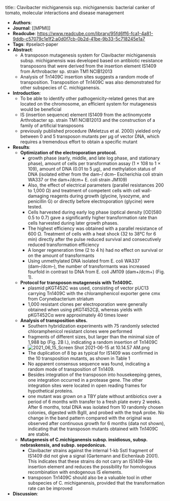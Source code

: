 title:: Clavibacter michiganensis ssp. michiganensis: bacterial canker of tomato, molecular interactions and disease management

- **Authors**:
- **Journal**: [[MPMI]]
- **Readcube**: https://www.readcube.com/library/95fd6ff6-fca1-4a81-9ddb-c57079c1e1f2:a0d0f7cb-0b2d-41be-9b33-5c718245e1a7
- **Tags**: #pselact-paper
- **Abstract**:
	- A transposon mutagenesis system for Clavibacter michiganensis subsp. michiganensis was developed based on antibiotic resistance transposons that were derived from the insertion element IS1409 from Arthrobacter sp. strain TM1 NCIB12013
	- Analysis of Tn1409C insertion sites suggests a random mode of transposition. Transposition of Tn1409C was also demonstrated for other subspecies of C. michiganensis.
- **Introduction**:
	- To be able to identify other pathogenicity-related genes that are located on the chromosome, an efficient system for mutagenesis would be beneficial
	- IS (insertion sequence) element IS1409 from the actinomycete Arthrobacter sp. strain TM1 NCIB12013 and the construction of a family of artificial transposons
	- previously published procedure (Meletzus et al. 2000) yielded only between 0 and 5 transposon mutants per µg of vector DNA, which requires a tremendous effort to obtain a specific mutant
- **Results**:
	- **Optimization of the electroporation protocol.**
		- growth phase (early, middle, and late log phase, and stationary phase), amount of cells per transformation assay (1 × 108 to 1 × 109), amount of DNA (0.01 to 5 µg), and methylation status of DNA (isolated either from the dam–/ dcm– Escherichia coli strain WA337 or the dam+/dcm+ E. coli strain JM109)
		- Also, the effect of electrical parameters (parallel resistances 200 to 1,000 Ω) and treatment of competent cells with cell wall-damaging reagents during growth (glycine, lysozyme, and penicillin G) or directly before electroporation (glycine) were tested.
		- Cells harvested during early log phase (optical density [OD]580 0.5 to 0.7) gave a significantly higher transformation rate than cells harvested during later growth phases.
		- The highest efficiency was obtained with a parallel resistance of 600 Ω. Treatment of cells with a heat shock (32 to 38°C for 6 min) directly after the pulse reduced survival and consecutively reduced transformation efficiency
		- A longer regeneration time (2 to 4 h) had no effect on survival or on the amount of transformants
		- Using unmethylated DNA isolated from E. coli WA337 (dam–/dcm–), the number of transformants was increased fourfold in contrast to DNA from E. coli JM109 (dam+/dcm+) (Fig. 1).
	- **Protocol for transposon mutagenesis with Tn1409C.**
		- plasmid pKGT452C was used, consisting of vector pUC13 carrying Tn1409C with the chloramphenicol exporter gene cmx from Corynebacterium striatum
		- 1,000 resistant clones per electroporation were generally obtained when using pKGT452Cβ, whereas yields with pKGT452Cα were approximately 40 times lower
	- **Analysis of transposition sites.**
		- Southern hybridization experiments with 75 randomly selected chloramphenicol resistant clones were performed
		- fragments of different sizes, but larger than the minimal size of 1,988 bp (Fig. 2B I.), indicating a random insertion of Tn1409C
		- ![2021_06_15_Screen Shot 2021-06-15 at 10.14.57 AM.png](https://cdn.logseq.com/%2Fc8c9845b-a7fd-4de7-86cd-c4be3d7156949dd92c36-1c21-4a50-ac15-167185d3f9d92021_06_15_Screen%20Shot%202021-06-15%20at%2010.14.57%20AM.png?Expires=4777377317&Signature=T5NDWiQUrFKifrhmZ1Pg1KPb2JLprHsoVckIl1wrKvCtb3YS-dBGBs4nF5d6G6tBvkfXtfTXBY89ygH5khOKIKbLMzN6UThqXfJgryJRJ03UbphekpD75AzFbZ8cyC8c3B~V76UstfiNrtRZNH8N-IyW2hHWno5QiwdDHDUG9tHb6Lgd9VtVtge82Xu3XuX7GPn3k-TbryDk5AjiB2oVK3FS-icy63i7aV0lkmFxOszs6YI3se~NTub7f4-RO3m6L4TWYgBpZxyriWwXePxJGRWMqJvGMqqppShKabO2V-7OFGdGEpYKnjyh7t2OxF-P2EJVRvFH~BsVUf~H~z-trQ__&Key-Pair-Id=APKAJE5CCD6X7MP6PTEA)
		- The duplication of 8 bp as typical for IS1409 was confirmed in the 10 transposition mutants, as shown in Table 1
		- No apparent consensus sequence was found, indicating a random mode of transposition of Tn1409.
		- Besides integration of the transposon into housekeeping genes, one integration occurred in a protease gene. The other integration sites were located in open reading frames for hypothetical proteins.
		- one mutant was grown on a TBY plate without antibiotics over a period of 6 months with transfer to a fresh plate every 2 weeks. After 6 months, total DNA was isolated from 10 randomly chosen colonies, digested with BglII, and probed with the tnpA probe. No change in the band pattern compared with the original was observed after continuous growth for 6 months (data not shown), indicating that the transposon mutants obtained with Tn1409C are stable.
	- **Mutagenesis of C.michiganensis subsp. insidiosus, subsp. nebraskensis, and subsp. sepedonicus.**
		- Clavibacter strains against the internal 1-kb SstI fragment of IS1409 did not give a signal (Gartemann and Eichenlaub 2001). This indicates that these strains do not carry an IS1409-like insertion element and reduces the possibility for homologous recombination with endogenous IS elements.
		- transposon Tn1409C should also be a valuable tool in other subspecies of C. michiganensis, provided that the transformation rate can be improved
- **Discussion**: